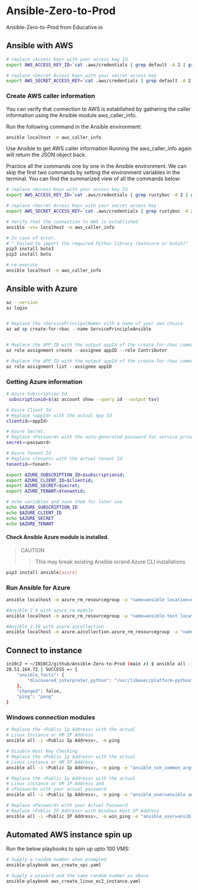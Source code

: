 # Ansible-Zero-to-Prod
Ansible-Zero-to-Prod from Educative.io


## Ansible with AWS

```bash
# replace <Access Key> with your access key Id
export AWS_ACCESS_KEY_ID=`cat .aws/credentials | grep default -A 2 | grep aws_access_key_id | awk '{print $3}'`

# replace <Secret Access Key> with your secret access key
export AWS_SECRET_ACCESS_KEY=`cat .aws/credentials | grep default -A 2 | grep aws_secret_access_key | awk '{print $3}'`
```


### Create AWS caller information
You can verify that connection to AWS is established by gathering the caller information using the Ansible module aws_caller_info.

Run the following command in the Ansible environment:

```bash
ansible localhost -m aws_caller_info
```

Use Ansible to get AWS caller information
Running the aws_caller_info again will return the JSON object back.

Practice all the commands one by one in the Ansible environment. We can skip the first two commands by setting the environment variables in the terminal. You can find the summarized view of all the commands below:

```bash
# replace <Access Key> with your access key Id
export AWS_ACCESS_KEY_ID=`cat .aws/credentials | grep rustyboc -A 2 | grep aws_access_key_id | awk '{print $3}'`

# replace <Secret Access Key> with your secret access key
export AWS_SECRET_ACCESS_KEY=`cat .aws/credentials | grep rustyboc -A 2 | grep aws_secret_access_key | awk '{print $3}'`

# Verify that the connection to AWS is established
ansible -vvv localhost -m aws_caller_info

# In case of error, 
# "_Failed to import the required Python library (botocore or boto3)"
pip3 install boto3
pip3 install boto

# re-execute
ansible localhost -m aws_caller_info
```

## Ansible with Azure


```bash
az --version
az login
```

```powershell

# Replace the <ServicePrincipalName> with a name of your own choice
az ad sp create-for-rbac --name ServicePrincipleAnsible


# Replace the APP_ID with the output appId of the create-for-rbac command. 
az role assignment create --assignee appID --role Contributor

# Replace the APP_ID with the output appId of the create-for-rbac command. 
az role assignment list --assignee appID


```


### Getting Azure information

```bash
# Azure Subscription Id
 subscriptionid=$(az account show --query id --output tsv)

# Azure Client Id
# Replace <appId> with the actual App Id
clientid=<appId>

# Azure Secret. 
# Replace <Password> with the auto-generated password for service principal.
secret=<password>

# Azure Tenant Id
# Replace <tenant> with the actual tenant Id
tenantid=<tenant>

export AZURE_SUBSCRIPTION_ID=$subscriptionid; 
export AZURE_CLIENT_ID=$clientid;
export AZURE_SECRET=$secret;
export AZURE_TENANT=$tenantid;

# echo variables and save them for later use.
echo $AZURE_SUBSCRIPTION_ID
echo $AZURE_CLIENT_ID
echo $AZURE_SECRET
echo $AZURE_TENANT
```

#### Check Ansible Azure module is installed.

> CAUTION
>> This may break existing Ansible or/and Azure CLI installations

```bash
pip3 install ansible[azure]
```

### Run Ansible for Azure

```bash
ansible localhost -m azure_rm_resourcegroup -a "name=ansible location=eastus"

#Ansible 2.9 with azure_rm module
ansible localhost -m azure_rm_resourcegroup -a "name=ansible-test location=eastus"

#Ansible 2.10 with azure.azcollection
ansible localhost -m azure.azcollection.azure_rm_resourcegroup -a "name=<resource_group_name> location=<location>"
```


## Connect to instance

```bash
in10c2 ➜ ~/IN10C2/github/Ansible-Zero-to-Prod (main ✗) $ ansible all -i  xx.xxx.xx.xxx, -m ping -e "ansible_user=ansible ansible_password=Iamroot0 ansible_ssh_common_args='-o StrictHostKeyChecking=no'"
20.51.164.72 | SUCCESS => {
    "ansible_facts": {
        "discovered_interpreter_python": "/usr/libexec/platform-python"
    },
    "changed": false,
    "ping": "pong"
}
```


### Windows connection modules

```bash
# Replace the <Public Ip Address> with the actual
# Linux Instance or VM IP Address
ansible all -i <Public Ip Address>, -m ping

# Disable Host Key Checking
# Replace the <Public Ip Address> with the actual 
# Linux instance or VM IP Address
ansible all -i <Public Ip Address>, -m ping -e "ansible_ssh_common_args='-o StrictHostKeyChecking=no'"

# Replace the <Public Ip Address> with the actual 
# Linux instance or VM IP Address and 
# <Password> with your actual password
ansible all -i <Public Ip Address>, -m ping -e "ansible_user=ansible ansible_password=<Password> ansible_ssh_common_args='-o StrictHostKeyChecking=no'"

# Replace <Password> with your Actual Password
# Replace <Public IP Address> with Windows Host IP Address
ansible all -i <Public IP Address>, -m win_ping -e "ansible_user=ansible ansible_password=<Password> ansible_winrm_server_cert_validation=ignore ansible_connection=winrm"
```



## Automated AWS instance spin up

Run the below playbooks to spin up upto 100 VMS:

```bash
# Supply a random number when prompted
ansible-playbook aws_create_vpc.yaml

# Supply a pssword and the same random number as above
ansible-playbook aws_create_linux_ec2_instance.yaml
```



